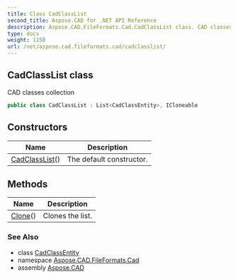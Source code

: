 ```yaml
---
title: Class CadClassList
second_title: Aspose.CAD for .NET API Reference
description: Aspose.CAD.FileFormats.Cad.CadClassList class. CAD classes collection
type: docs
weight: 1150
url: /net/aspose.cad.fileformats.cad/cadclasslist/
---
```

## CadClassList class

CAD classes collection

```csharp
public class CadClassList : List<CadClassEntity>, ICloneable
```

## Constructors

| Name | Description |
| --- | --- |
| [CadClassList](cadclasslist/)() | The default constructor. |

## Methods

| Name | Description |
| --- | --- |
| [Clone](../../aspose.cad.fileformats.cad/cadclasslist/clone/)() | Clones the list. |

### See Also

* class [CadClassEntity](../../aspose.cad.fileformats.cad.cadobjects/cadclassentity/)
* namespace [Aspose.CAD.FileFormats.Cad](../../aspose.cad.fileformats.cad/)
* assembly [Aspose.CAD](../../)


